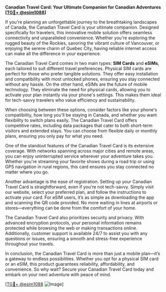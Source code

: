 **Canadian Travel Card: Your Ultimate Companion for Canadian Adventures [[TG💪+ @esim1088](https://t.me/s/esim1088)]**

If you're planning an unforgettable journey to the breathtaking landscapes of Canada, the Canadian Travel Card is your ultimate companion. Designed specifically for travelers, this innovative mobile solution offers seamless connectivity and unparalleled convenience. Whether you're exploring the rugged beauty of the Rockies, savoring the vibrant culture of Vancouver, or enjoying the serene charm of Quebec City, having reliable internet access can make all the difference in your experience.

The Canadian Travel Card comes in two main types: **SIM Cards** and **eSIMs**, each tailored to suit different travel preferences. Physical SIM cards are perfect for those who prefer tangible solutions. They offer easy installation and compatibility with most unlocked phones, ensuring you stay connected without any hassle. On the other hand, eSIMs are the future of mobile technology. They eliminate the need for physical cards, allowing you to activate your plan instantly via your phone's settings. This makes them ideal for tech-savvy travelers who value efficiency and sustainability.

When choosing between these options, consider factors like your phone's compatibility, how long you'll be staying in Canada, and whether you want flexibility to switch plans easily. The Canadian Travel Card offers competitive rates, including data packages that cater to both short-term visitors and extended stays. You can choose from flexible daily or monthly plans, ensuring you only pay for what you need.

One of the standout features of the Canadian Travel Card is its extensive coverage. With networks spanning across major cities and remote areas, you can enjoy uninterrupted service wherever your adventure takes you. Whether you're streaming your favorite shows during a road trip or using GPS navigation in rural regions, this card ensures you stay connected no matter where you go.

Another advantage is the ease of registration. Setting up your Canadian Travel Card is straightforward, even if you're not tech-savvy. Simply visit our website, select your preferred plan, and follow the instructions to activate your card. For eSIM users, it’s as simple as downloading the app and scanning the QR code provided. No more waiting in lines at airports or stores—everything can be done from the comfort of your home.

The Canadian Travel Card also prioritizes security and privacy. With advanced encryption protocols, your personal information remains protected while browsing the web or making transactions online. Additionally, customer support is available 24/7 to assist you with any questions or issues, ensuring a smooth and stress-free experience throughout your travels.

In conclusion, the Canadian Travel Card is more than just a mobile plan—it’s a gateway to endless possibilities. Whether you opt for a physical SIM card or an eSIM, this product guarantees reliability, affordability, and convenience. So why wait? Secure your Canadian Travel Card today and embark on your next adventure with peace of mind. 

[[TG💪+ @esim1088](https://t.me/s/esim1088) ![Image](https://i.postimg.cc/Y0z9fWf4/image.png)]